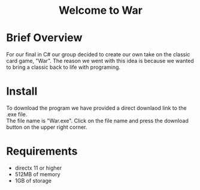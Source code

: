 <h1 align = "center" >Welcome to War</h1>
<h1>Brief Overview</h1>
<p>For our final in C# our group decided to create our own take on the classic card game, "War". The reason we went with this idea is because we wanted to bring a classic back to life with programing.</p>
<h1>Install</h1>
<p>To download the program we have provided a direct downlaod link to the .exe file. <br>The file name is "War.exe". Click on the file name and press the download button on the upper right corner.</p>
<h1>Requirements</h1>
<ul>
  <li>directx 11 or higher</li>
  <li>512MB of memory</li>
  <li>1GB of storage</li>
</ul>  
<h1></h1>
